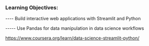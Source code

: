 ### Learning Objectives:

---- Build interactive web applications with Streamlit and Python

----- Use Pandas for data manipulation in data science workflows

https://www.coursera.org/learn/data-science-streamlit-python/
